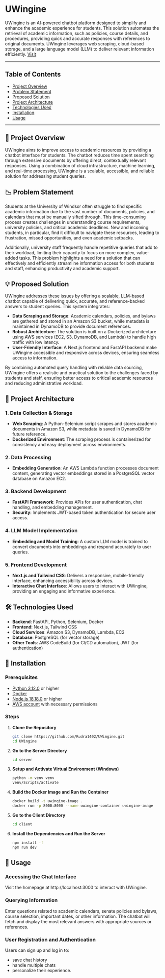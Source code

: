 # UWingine

UWingine is an AI-powered chatbot platform designed to simplify and enhance the academic experience for students. This solution automates the retrieval of academic information, such as policies, course details, and procedures, providing quick and accurate responses with references to original documents. UWingine leverages web scraping, cloud-based storage, and a large language model (LLM) to deliver relevant information efficiently. [Visit](http://uwingine.s3-website-us-east-1.amazonaws.com/)

---

## Table of Contents
- [Project Overview](#project-overview)
- [Problem Statement](#problem-statement)
- [Proposed Solution](#proposed-solution)
- [Project Architecture](#project-architecture)
- [Technologies Used](#technologies-used)
- [Installation](#installation)
- [Usage](#usage)

---

## 📖 Project Overview

UWingine aims to improve access to academic resources by providing a chatbot interface for students. The chatbot reduces time spent searching through extensive documents by offering direct, contextually relevant responses. Using a combination of cloud infrastructure, machine learning, and real-time processing, UWingine is a scalable, accessible, and reliable solution for addressing student queries.

## 📉 Problem Statement

Students at the University of Windsor often struggle to find specific academic information due to the vast number of documents, policies, and calendars that must be manually sifted through. This time-consuming process creates challenges in understanding course requirements, university policies, and critical academic deadlines. New and incoming students, in particular, find it difficult to navigate these resources, leading to frustration, missed opportunities, and even academic setbacks.

Additionally, university staff frequently handle repetitive queries that add to their workload, limiting their capacity to focus on more complex, value-added tasks. This problem highlights a need for a solution that can effectively and efficiently streamline information access for both students and staff, enhancing productivity and academic support.

## 💡 Proposed Solution

UWingine addresses these issues by offering a scalable, LLM-based chatbot capable of delivering quick, accurate, and reference-backed answers to student queries. This system integrates:
- **Data Scraping and Storage**: Academic calendars, policies, and bylaws are gathered and stored in an Amazon S3 bucket, while metadata is maintained in DynamoDB to provide document references.
- **Robust Architecture**: The solution is built on a Dockerized architecture using AWS services (EC2, S3, DynamoDB, and Lambda) to handle high traffic with low latency.
- **User-Friendly Interface**: A Next.js frontend and FastAPI backend make UWingine accessible and responsive across devices, ensuring seamless access to information.
  
By combining automated query handling with reliable data sourcing, UWingine offers a realistic and practical solution to the challenges faced by students and staff, ensuring better access to critical academic resources and reducing administrative workload.

## 🎯 Project Architecture

### 1. Data Collection & Storage
- **Web Scraping**: A Python-Selenium script scrapes and stores academic documents in Amazon S3, while metadata is saved in DynamoDB for future reference.
- **Dockerized Environment**: The scraping process is containerized for consistency and easy deployment across environments.

### 2. Data Processing
- **Embedding Generation**: An AWS Lambda function processes document content, generating vector embeddings stored in a PostgreSQL vector database on Amazon EC2.
  
### 3. Backend Development
- **FastAPI Framework**: Provides APIs for user authentication, chat handling, and embedding management.
- **Security**: Implements JWT-based token authentication for secure user access.

### 4. LLM Model Implementation
- **Embedding and Model Training**: A custom LLM model is trained to convert documents into embeddings and respond accurately to user queries.
  
### 5. Frontend Development
- **Next.js and Tailwind CSS**: Delivers a responsive, mobile-friendly interface, enhancing accessibility across devices.
- **Interactive Chat Interface**: Allows users to interact with UWingine, providing an engaging and informative experience.

## 🛠️ Technologies Used

- **Backend**: FastAPI, Python, Selenium, Docker
- **Frontend**: Next.js, Tailwind CSS
- **Cloud Services**: Amazon S3, DynamoDB, Lambda, EC2
- **Database**: PostgreSQL (for vector storage)
- **Other Tools**: AWS CodeBuild (for CI/CD automation), JWT (for authentication)

## 🚀 Installation

### Prerequisites
- [Python 3.12.0](https://www.python.org/downloads/release/python-3120/) or higher
- [Docker](https://www.docker.com/products/docker-desktop/)
- [Node.js 18.18.0](https://nodejs.org/en/blog/release/v18.20.4) or higher
- [AWS account](https://aws.amazon.com/console/) with necessary permissions

### Steps
1. **Clone the Repository**
   ```bash
   git clone https://github.com/Rudra1402/UWingine.git
   cd UWingine

2. **Go to the Server Directory**
   ```bash
   cd server

3. **Setup and Activate Virtual Environment (Windows)**
   ```bash
   python -m venv venv
   venv/Scripts/activate

4. **Build the Docker Image and Run the Container**
   ```bash
   docker build -t uwingine-image .
   docker run -p 8000:8000 --name uwingine-container uwingine-image

5. **Go to the Client Directory**
   ```bash
   cd client

6. **Install the Dependencies and Run the Server**
   ```bash
   npm install -f
   npm run dev

## 📘 Usage

### Accessing the Chat Interface
Visit the homepage at http://localhost:3000 to interact with UWingine.

### Querying Information
Enter questions related to academic calendars, senate policies and bylaws, course selection, important dates, or other information. The chatbot will fetch and display the most relevant answers with appropriate sources or references.

### User Registration and Authentication
Users can sign up and log in to:
- save chat history
- handle multiple chats
- personalize their experience.
